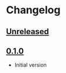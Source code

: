 # Changelog

## [Unreleased]

## [0.1.0]
- Initial version


[Unreleased]: https://github.com/Tsyklop/feature-slices-design-helper/v0.2.0...HEAD
[0.1.0]: https://github.com/Tsyklop/feature-slices-design-helper/commits
